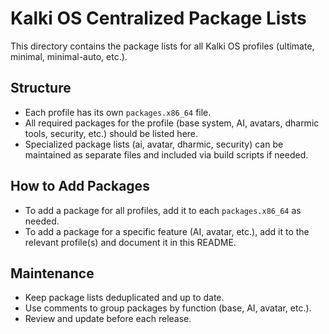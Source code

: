 # Kalki OS Centralized Package Lists

This directory contains the package lists for all Kalki OS profiles (ultimate, minimal, minimal-auto, etc.).

## Structure
- Each profile has its own `packages.x86_64` file.
- All required packages for the profile (base system, AI, avatars, dharmic tools, security, etc.) should be listed here.
- Specialized package lists (ai, avatar, dharmic, security) can be maintained as separate files and included via build scripts if needed.

## How to Add Packages
- To add a package for all profiles, add it to each `packages.x86_64` as needed.
- To add a package for a specific feature (AI, avatar, etc.), add it to the relevant profile(s) and document it in this README.

## Maintenance
- Keep package lists deduplicated and up to date.
- Use comments to group packages by function (base, AI, avatar, etc.).
- Review and update before each release. 